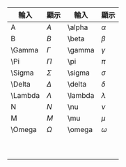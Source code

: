
| 輸入      | 顯示        | 輸入      | 顯示        |
| ------- | --------- | ------- | --------- |
| A       | $A$       | \alpha  | $\alpha$  |
| B       | $B$       | \beta   | $\beta$   |
| \Gamma  | $\Gamma$  | \gamma  | $\gamma$  |
| \Pi     | $\Pi$     | \pi     | $\pi$     |
| \Sigma  | $\Sigma$  | \sigma  | $\sigma$  |
| \Delta  | $\Delta$  | \delta  | $\delta$  |
| \Lambda | $\Lambda$ | \lambda | $\lambda$ |
| N       | $N$       | \nu     | $\nu$     |
| M       | $M$       | \mu     | $\mu$     |
| \Omega  | $\Omega$  | \omega  | $\omega$  |
|         |           |         |           |
|         |           |         |           |
|         |           |         |           |
|         |           |         |           |
|         |           |         |           |
|         |           |         |           |
|         |           |         |           |
|         |           |         |           |
|         |           |         |           |
